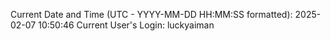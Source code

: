 Current Date and Time (UTC - YYYY-MM-DD HH:MM:SS formatted): 2025-02-07 10:50:46
Current User's Login: luckyaiman
